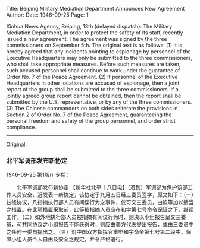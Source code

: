 Title: Beiping Military Mediation Department Announces New Agreement
Author:
Date: 1946-09-25
Page: 1

Xinhua News Agency, Beiping, 18th (delayed dispatch): The Military Mediation Department, in order to protect the safety of its staff, recently issued a new agreement. The agreement was signed by the three commissioners on September 5th. The original text is as follows: (1) It is hereby agreed that any incidents pointing to espionage by personnel of the Executive Headquarters may only be submitted to the three commissioners, who shall take appropriate measures. Before such measures are taken, such accused personnel shall continue to work under the guarantee of Order No. 7 of the Peace Agreement. (2) If personnel of the Executive Headquarters in other locations are accused of espionage, then a joint report of the group shall be submitted to the three commissioners. If a jointly agreed group report cannot be obtained, then the report shall be submitted by the U.S. representative, or by any of the three commissioners. (3) The Chinese commanders on both sides reiterate the provisions in Section 2 of Order No. 7 of the Peace Agreement, guaranteeing the personal freedom and safety of the group personnel, and order strict compliance.



<hr /> 

Original: 


### 北平军调部发布新协定

1946-09-25
第1版()
专栏：

　　北平军调部发布新协定
    【新华社北平十八日电】（迟到）军调部为保护该部工作人员安全，近发表一新协定，该协定于九月五日经三委员签字，原文如下：（一）兹经协议，凡指摘执行部人员有间谍行为之事件，仅可交三委员，由彼等加以适当之措置。在此项措置采取前，此等被指摘人员应在和字第七号命令保证之下，继续工作。（二）如外地执行部人员被指摘有间谍行为时，则决以小组报告呈交三委员，苟共同协议之小组报告不能获得时，则应由美方代表提出报告，或由三委员中之任何一委员提出之。（三）对中国双方指挥官重申和字命令第七号第二段中，保障小组人员个人自由及安全之规定，并令严格遵行。
